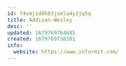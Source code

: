 ```yaml
---
id: f4vmjid8h83jvmla4y1jq5q
title: Addison-Wesley
desc: ''
updated: 1679769764685
created: 1679769736501
info:
  website: https://www.informit.com/
---
```

